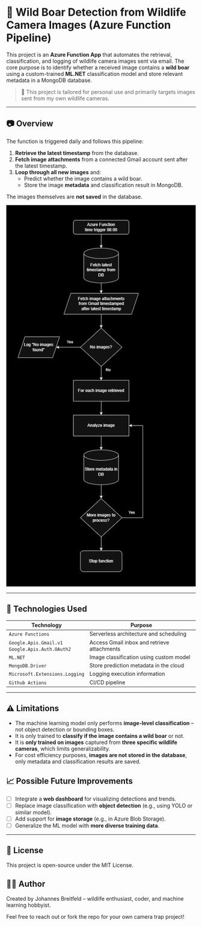 # 🐗 Wild Boar Detection from Wildlife Camera Images (Azure Function Pipeline)
This project is an **Azure Function App** that automates the retrieval, classification, and logging of wildlife camera images sent via email. The core purpose is to identify whether a received image contains a **wild boar** using a custom-trained **ML.NET** classification model and store relevant metadata in a MongoDB database.

> 📌 This project is tailored for personal use and primarily targets images sent from my own wildlife cameras.

---
## 📷 Overview

The function is triggered daily and follows this pipeline:

1. **Retrieve the latest timestamp** from the database.
2. **Fetch image attachments** from a connected Gmail account sent after the latest timestamp.
3. **Loop through all new images** and:
   - Predict whether the image contains a wild boar.
   - Store the image **metadata** and classification result in MongoDB.

The images themselves are **not saved** in the database.
<p align="center">
<img alt="Flowchart" src="FlowchartFunctionApp.png">
</p>

---

## 🔧 Technologies Used

| Technology        | Purpose                                   |
|-------------------|-------------------------------------------|
| `Azure Functions` | Serverless architecture and scheduling    |
| `Google.Apis.Gmail.v1` <br>  `Google.Apis.Auth.OAuth2` | Access Gmail inbox and retrieve attachments |
| `ML.NET`          | Image classification using custom model  |
| `MongoDB.Driver`  | Store prediction metadata in the cloud   |
| `Microsoft.Extensions.Logging` | Logging execution information |
|`Github Actions` | CI/CD pipeline|
---
## ⚠️ Limitations

- The machine learning model only performs **image-level classification** – not object detection or bounding boxes.
- It is only trained to **classify if the image contains a wild boar** or not.
- It is **only trained on images** captured from **three specific wildlife cameras**, which limits generalizability.
- For cost efficiency purposes, **images are not stored in the database**, only metadata and classification results are saved.

## 📈 Possible Future Improvements

- [ ] Integrate a **web dashboard** for visualizing detections and trends.
- [ ] Replace image classification with **object detection** (e.g., using YOLO or similar model).
- [ ] Add support for **image storage** (e.g., in Azure Blob Storage).
- [ ] Generalize the ML model with **more diverse training data**.

---
## 📄 License
This project is open-source under the MIT License.

## 🙋‍♂️ Author
Created by Johannes Breitfeld – wildlife enthusiast, coder, and machine learning hobbyist.

Feel free to reach out or fork the repo for your own camera trap project!
